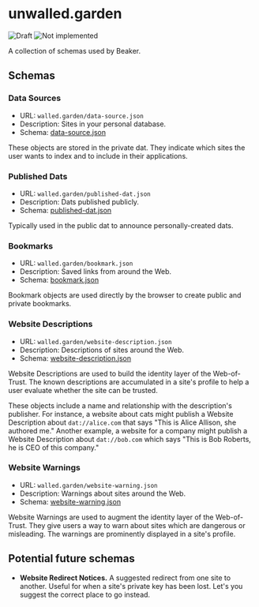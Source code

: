 # unwalled.garden

![Draft](https://img.shields.io/badge/Draft-In%20progress-yellow.svg) ![Not implemented](https://img.shields.io/badge/Status-Not%20implemented-red.svg)

A collection of schemas used by Beaker.

## Schemas

### Data Sources

 - URL: `walled.garden/data-source.json`
 - Description: Sites in your personal database.
 - Schema: [data-source.json](./data-source.json)

These objects are stored in the private dat. They indicate which sites the user wants to index and to include in their applications.

### Published Dats

 - URL: `walled.garden/published-dat.json`
 - Description: Dats published publicly.
 - Schema: [published-dat.json](./published-dat.json)

Typically used in the public dat to announce personally-created dats.

### Bookmarks

 - URL: `walled.garden/bookmark.json`
 - Description: Saved links from around the Web.
 - Schema: [bookmark.json](./bookmark.json)

Bookmark objects are used directly by the browser to create public and private bookmarks.

### Website Descriptions

 - URL: `walled.garden/website-description.json`
 - Description: Descriptions of sites around the Web.
 - Schema: [website-description.json](./website-description.json)

Website Descriptions are used to build the identity layer of the Web-of-Trust. The known descriptions are accumulated in a site's profile to help a user evaluate whether the site can be trusted.

These objects include a name and relationship with the description's publisher. For instance, a website about cats might publish a Website Description about `dat://alice.com` that says "This is Alice Allison, she authored me." Another example, a website for a company might publish a Website Description about `dat://bob.com` which says "This is Bob Roberts, he is CEO of this company."

### Website Warnings

 - URL: `walled.garden/website-warning.json`
 - Description: Warnings about sites around the Web.
 - Schema: [website-warning.json](./website-warning.json)

Website Warnings are used to augment the identity layer of the Web-of-Trust. They give users a way to warn about sites which are dangerous or misleading. The warnings are prominently displayed in a site's profile.

## Potential future schemas

 - **Website Redirect Notices.** A suggested redirect from one site to another. Useful for when a site's private key has been lost. Let's you suggest the correct place to go instead.